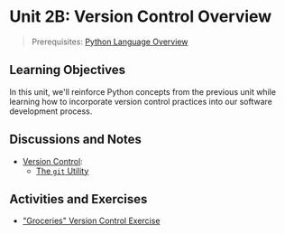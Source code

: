 
# Unit 2B: Version Control Overview

> Prerequisites: [Python Language Overview](unit-2.md)

## Learning Objectives

In this unit, we'll reinforce Python concepts from the previous unit while learning how to incorporate version control practices into our software development process.

## Discussions and Notes

  + [Version Control](/notes/software/version-control.md):
    + [The `git` Utility](/notes/clis/git.md)

## Activities and Exercises

  + ["Groceries" Version Control Exercise](/exercises/groceries/version-control.md)
